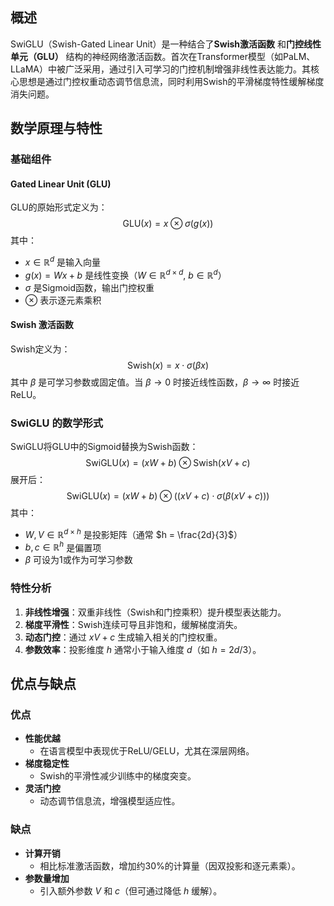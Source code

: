 ## 概述

SwiGLU（Swish-Gated Linear Unit）是一种结合了**Swish激活函数** 和**门控线性单元（GLU）** 结构的神经网络激活函数。首次在Transformer模型（如PaLM、LLaMA）中被广泛采用，通过引入可学习的门控机制增强非线性表达能力。其核心思想是通过门控权重动态调节信息流，同时利用Swish的平滑梯度特性缓解梯度消失问题。

## 数学原理与特性

### 基础组件

#### Gated Linear Unit (GLU)

GLU的原始形式定义为：
$$
\text{GLU}(x) = x \otimes \sigma(g(x))
$$
其中：
- $x \in \mathbb{R}^d$ 是输入向量
- $g(x) = Wx + b$ 是线性变换（$W \in \mathbb{R}^{d \times d}$, $b \in \mathbb{R}^d$）
- $\sigma$ 是Sigmoid函数，输出门控权重
- $\otimes$ 表示逐元素乘积

#### Swish 激活函数

Swish定义为：
$$
\text{Swish}(x) = x \cdot \sigma(\beta x)
$$
其中 $\beta$ 是可学习参数或固定值。当 $\beta \to 0$ 时接近线性函数，$\beta \to \infty$ 时接近ReLU。

### SwiGLU 的数学形式

SwiGLU将GLU中的Sigmoid替换为Swish函数：
$$
\text{SwiGLU}(x) = (xW + b) \otimes \text{Swish}(xV + c)
$$
展开后：
$$
\text{SwiGLU}(x) = (xW + b) \otimes \left( (xV + c) \cdot \sigma(\beta (xV + c)) \right)
$$
其中：
- $W, V \in \mathbb{R}^{d \times h}$ 是投影矩阵（通常 $h = \frac{2d}{3}$）
- $b, c \in \mathbb{R}^h$ 是偏置项
- $\beta$ 可设为1或作为可学习参数

### 特性分析

1. **非线性增强**：双重非线性（Swish和门控乘积）提升模型表达能力。
2. **梯度平滑性**：Swish连续可导且非饱和，缓解梯度消失。
3. **动态门控**：通过 $xV + c$ 生成输入相关的门控权重。
4. **参数效率**：投影维度 $h$ 通常小于输入维度 $d$（如 $h=2d/3$）。

## 优点与缺点

### 优点

- **性能优越**
	- 在语言模型中表现优于ReLU/GELU，尤其在深层网络。
- **梯度稳定性**
	- Swish的平滑性减少训练中的梯度突变。
- **灵活门控**
	- 动态调节信息流，增强模型适应性。

### 缺点

- **计算开销**
	- 相比标准激活函数，增加约30%的计算量（因双投影和逐元素乘）。
- **参数量增加**
	- 引入额外参数 $V$ 和 $c$（但可通过降低 $h$ 缓解）。